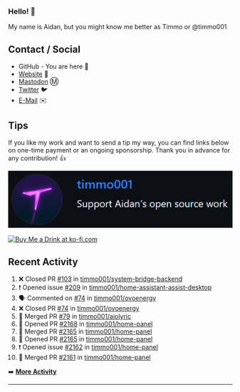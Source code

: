 ### Hello! 👋

My name is Aidan, but you might know me better as Timmo or @timmo001

## Contact / Social

- GitHub - You are here 👋
- [Website](https://timmo.dev) 📙
- <a href="https://fosstodon.org/@timmo" rel="me" target="_blank">Mastodon</a> Ⓜ️
- [Twitter](https://twitter.com/timmo001) 🐦
- [E-Mail](mailto:aidan@timmo.dev) ✉️

## Tips

If you like my work and want to send a tip my way, you can find links below on one-time payment or an ongoing sponsorship. Thank you in advance for any contribution! 👍

[![GitHub Sponsor][sponsor-badge]][sponsor]

<a href="https://ko-fi.com/M4M6YNVS" target="_blank"><img height="36" style="border:0px;height:36px;" src="https://cdn.ko-fi.com/cdn/kofi1.png?v=2" border="0" alt="Buy Me a Drink at ko-fi.com" /></a>

## Recent Activity

<!--START_SECTION:activity-->
1. ❌ Closed PR [#103](https://github.com/timmo001/system-bridge-backend/pull/103) in [timmo001/system-bridge-backend](https://github.com/timmo001/system-bridge-backend)
2. ❗ Opened issue [#209](https://github.com/timmo001/home-assistant-assist-desktop/issues/209) in [timmo001/home-assistant-assist-desktop](https://github.com/timmo001/home-assistant-assist-desktop)
3. 🗣 Commented on [#74](https://github.com/timmo001/ovoenergy/issues/74) in [timmo001/ovoenergy](https://github.com/timmo001/ovoenergy)
4. ❌ Closed PR [#74](https://github.com/timmo001/ovoenergy/pull/74) in [timmo001/ovoenergy](https://github.com/timmo001/ovoenergy)
5. 🎉 Merged PR [#79](https://github.com/timmo001/aiolyric/pull/79) in [timmo001/aiolyric](https://github.com/timmo001/aiolyric)
6. 💪 Opened PR [#2168](https://github.com/timmo001/home-panel/pull/2168) in [timmo001/home-panel](https://github.com/timmo001/home-panel)
7. 🎉 Merged PR [#2165](https://github.com/timmo001/home-panel/pull/2165) in [timmo001/home-panel](https://github.com/timmo001/home-panel)
8. 💪 Opened PR [#2165](https://github.com/timmo001/home-panel/pull/2165) in [timmo001/home-panel](https://github.com/timmo001/home-panel)
9. ❗️ Opened issue [#2162](https://github.com/timmo001/home-panel/issues/2162) in [timmo001/home-panel](https://github.com/timmo001/home-panel)
10. 🎉 Merged PR [#2161](https://github.com/timmo001/home-panel/pull/2161) in [timmo001/home-panel](https://github.com/timmo001/home-panel)
<!--END_SECTION:activity-->

➡️  **[More Activity](/RECENT-ACTIVITY.md)**

---

[sponsor-badge]: https://github.com/timmo001/timmo001/blob/master/sponsor.png?raw=true
[sponsor]: https://github.com/sponsors/timmo001?o=esc
